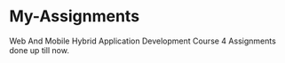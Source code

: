 # My-Assignments
Web And Mobile Hybrid Application Development Course 4 Assignments done up till now.
